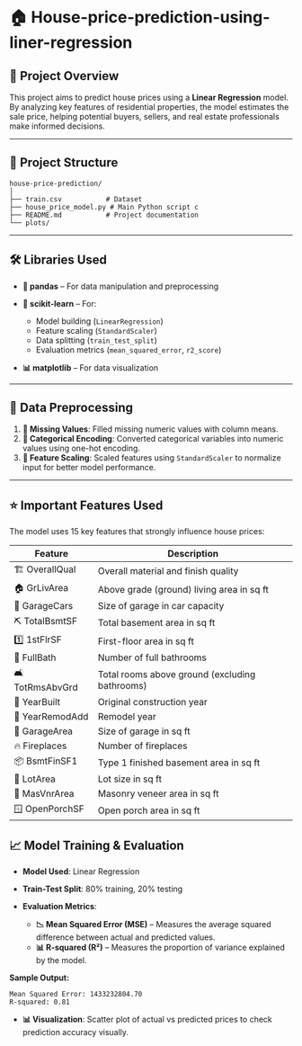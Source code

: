 # 🏠 House-price-prediction-using-liner-regression

## 📄 Project Overview

This project aims to predict house prices using a **Linear Regression** model. By analyzing key features of residential properties, the model estimates the sale price, helping potential buyers, sellers, and real estate professionals make informed decisions.

---

## 📁 Project Structure

```
house-price-prediction/
│
├── train.csv           # Dataset 
├── house_price_model.py # Main Python script c
├── README.md           # Project documentation
└── plots/              
```

---

## 🛠️ Libraries Used

* **🐼 pandas** – For data manipulation and preprocessing
* **🤖 scikit-learn** – For:

  * Model building (`LinearRegression`)
  * Feature scaling (`StandardScaler`)
  * Data splitting (`train_test_split`)
  * Evaluation metrics (`mean_squared_error`, `r2_score`)
* **📊 matplotlib** – For data visualization

---

## 🔧 Data Preprocessing

1. **🧹 Missing Values**: Filled missing numeric values with column means.
2. **🔢 Categorical Encoding**: Converted categorical variables into numeric values using one-hot encoding.
3. **📏 Feature Scaling**: Scaled features using `StandardScaler` to normalize input for better model performance.

---

## ⭐ Important Features Used

The model uses 15 key features that strongly influence house prices:

| Feature          | Description                                    |
| ---------------- | ---------------------------------------------- |
| 🏗️ OverallQual  | Overall material and finish quality            |
| 🏠 GrLivArea     | Above grade (ground) living area in sq ft      |
| 🚗 GarageCars    | Size of garage in car capacity                 |
| ⛏️ TotalBsmtSF   | Total basement area in sq ft                   |
| 1️⃣ 1stFlrSF     | First-floor area in sq ft                      |
| 🛁 FullBath      | Number of full bathrooms                       |
| 🛋️ TotRmsAbvGrd | Total rooms above ground (excluding bathrooms) |
| 📅 YearBuilt     | Original construction year                     |
| 🔨 YearRemodAdd  | Remodel year                                   |
| 🚪 GarageArea    | Size of garage in sq ft                        |
| 🔥 Fireplaces    | Number of fireplaces                           |
| 📦 BsmtFinSF1    | Type 1 finished basement area in sq ft         |
| 🌳 LotArea       | Lot size in sq ft                              |
| 🧱 MasVnrArea    | Masonry veneer area in sq ft                   |
| 🪟 OpenPorchSF   | Open porch area in sq ft                       |



## 📈 Model Training & Evaluation

* **Model Used**: Linear Regression
* **Train-Test Split**: 80% training, 20% testing
* **Evaluation Metrics**:

  * **📉 Mean Squared Error (MSE)** – Measures the average squared difference between actual and predicted values.
  * **📊 R-squared (R²)** – Measures the proportion of variance explained by the model.

**Sample Output:**

```
Mean Squared Error: 1433232804.70
R-squared: 0.81
```

* **📊 Visualization**: Scatter plot of actual vs predicted prices to check prediction accuracy visually.

